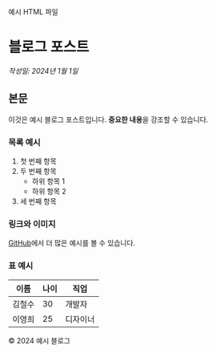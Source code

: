 예시 HTML 파일

# 블로그 포스트

*작성일: 2024년 1월 1일*

## 본문

이것은 예시 블로그 포스트입니다. **중요한 내용**을 강조할 수 있습니다.

### 목록 예시

1. 첫 번째 항목
2. 두 번째 항목
   - 하위 항목 1
   - 하위 항목 2
3. 세 번째 항목

### 링크와 이미지

[GitHub](https://github.com)에서 더 많은 예시를 볼 수 있습니다.

### 표 예시

| 이름 | 나이 | 직업 |
| --- | --- | --- |
| 김철수 | 30 | 개발자 |
| 이영희 | 25 | 디자이너 |

© 2024 예시 블로그